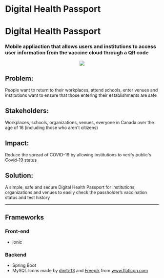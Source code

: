 # Digital Health Passport

# Digital Health Passport
### Mobile appliaction that allows users and institutions to access user information from the vaccine cloud through a QR code

<p align="center">
  <img src="https://user-images.githubusercontent.com/25916322/110049296-9445e980-7d1f-11eb-866a-f4db2ae04ad0.png">
</p>

## Problem: ​

People want to return to their workplaces, attend schools, enter venues and institutions want to ensure that those entering their establishments are safe​

## Stakeholders:​

Workplaces, schools, organizations, venues, everyone in Canada over the age of 16 (including those who aren't citizens) ​

## Impact:​

Reduce the spread of COVID-19 by allowing institutions to verify public's Covid-19 status​

## Solution:​

A simple, safe and secure Digital Health Passport for institutions, organizations and venues to easily check the passholder’s vaccination status and test history​ 

---

## Frameworks

### Front-end
- Ionic

### Backend
- Spring Boot
- MySQL
Icons made by <a href="https://www.flaticon.com/authors/dmitri13" title="dmitri13">dmitri13</a> and <a href="https://www.freepik.com" title="Freepik">Freepik</a>
from <a href="https://www.flaticon.com/" title="Flaticon">www.flaticon.com</a>
